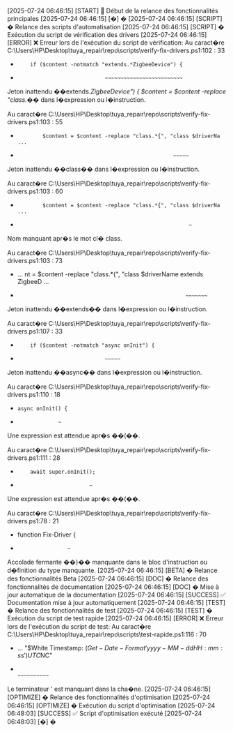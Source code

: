 [2025-07-24 06:46:15] [START] 🚀 Début de la relance des fonctionnalités principales
[2025-07-24 06:46:15] [�] �
[2025-07-24 06:46:15] [SCRIPT] � Relance des scripts d'automatisation
[2025-07-24 06:46:15] [SCRIPT] � Exécution du script de vérification des drivers
[2025-07-24 06:46:15] [ERROR] ❌ Erreur lors de l'exécution du script de vérification: Au caract�re C:\Users\HP\Desktop\tuya_repair\repo\scripts\verify-fix-drivers.ps1:102 : 33
+         if ($content -notmatch "extends.*ZigbeeDevice") {
+                                 ~~~~~~~~~~~~~~~~~~~~~~~~~
Jeton inattendu ��extends.*ZigbeeDevice") {
            $content = $content -replace "class.*�� dans l�expression ou l�instruction.

Au caract�re C:\Users\HP\Desktop\tuya_repair\repo\scripts\verify-fix-drivers.ps1:103 : 55
+             $content = $content -replace "class.*{", "class $driverNa ...
+                                                       ~~~~~
Jeton inattendu ��class�� dans l�expression ou l�instruction.

Au caract�re C:\Users\HP\Desktop\tuya_repair\repo\scripts\verify-fix-drivers.ps1:103 : 60
+             $content = $content -replace "class.*{", "class $driverNa ...
+                                                            ~
Nom manquant apr�s le mot cl� class.

Au caract�re C:\Users\HP\Desktop\tuya_repair\repo\scripts\verify-fix-drivers.ps1:103 : 73
+ ... nt = $content -replace "class.*{", "class $driverName extends ZigbeeD ...
+                                                           ~~~~~~~
Jeton inattendu ��extends�� dans l�expression ou l�instruction.

Au caract�re C:\Users\HP\Desktop\tuya_repair\repo\scripts\verify-fix-drivers.ps1:107 : 33
+         if ($content -notmatch "async onInit") {
+                                 ~~~~~
Jeton inattendu ��async�� dans l�expression ou l�instruction.

Au caract�re C:\Users\HP\Desktop\tuya_repair\repo\scripts\verify-fix-drivers.ps1:110 : 18
+     async onInit() {
+                  ~
Une expression est attendue apr�s ��(��.

Au caract�re C:\Users\HP\Desktop\tuya_repair\repo\scripts\verify-fix-drivers.ps1:111 : 28
+         await super.onInit();
+                            ~
Une expression est attendue apr�s ��(��.

Au caract�re C:\Users\HP\Desktop\tuya_repair\repo\scripts\verify-fix-drivers.ps1:78 : 21
+ function Fix-Driver {
+                     ~
Accolade fermante ��}�� manquante dans le bloc d'instruction ou d�finition du type manquante.
[2025-07-24 06:46:15] [BETA] � Relance des fonctionnalités Beta
[2025-07-24 06:46:15] [DOC] � Relance des fonctionnalités de documentation
[2025-07-24 06:46:15] [DOC] � Mise à jour automatique de la documentation
[2025-07-24 06:46:15] [SUCCESS] ✅ Documentation mise à jour automatiquement
[2025-07-24 06:46:15] [TEST] � Relance des fonctionnalités de test
[2025-07-24 06:46:15] [TEST] � Exécution du script de test rapide
[2025-07-24 06:46:15] [ERROR] ❌ Erreur lors de l'exécution du script de test: Au caract�re C:\Users\HP\Desktop\tuya_repair\repo\scripts\test-rapide.ps1:116 : 70
+ ...  "$White Timestamp: $(Get-Date -Format 'yyyy-MM-dd HH:mm:ss') UTC$NC"
+                                                                ~~~~~~~~~~
Le terminateur ' est manquant dans la cha�ne.
[2025-07-24 06:46:15] [OPTIMIZE] � Relance des fonctionnalités d'optimisation
[2025-07-24 06:46:15] [OPTIMIZE] � Exécution du script d'optimisation
[2025-07-24 06:48:03] [SUCCESS] ✅ Script d'optimisation exécuté
[2025-07-24 06:48:03] [�] �


